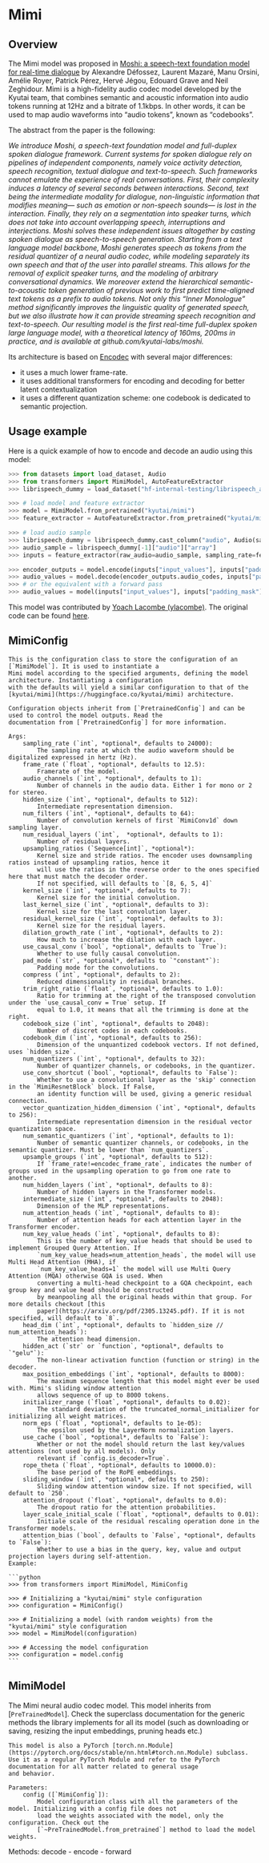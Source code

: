 <!--Copyright 2024 The HuggingFace Team. All rights reserved.

Licensed under the Apache License, Version 2.0 (the "License"); you may not use this file except in compliance with
the License. You may obtain a copy of the License at

http://www.apache.org/licenses/LICENSE-2.0

Unless required by applicable law or agreed to in writing, software distributed under the License is distributed on
an "AS IS" BASIS, WITHOUT WARRANTIES OR CONDITIONS OF ANY KIND, either express or implied. See the License for the
specific language governing permissions and limitations under the License.

⚠️ Note that this file is in Markdown but contain specific syntax for our doc-builder (similar to MDX) that may not be
rendered properly in your Markdown viewer.

-->

# Mimi

## Overview

The Mimi model was proposed in [Moshi: a speech-text foundation model for real-time dialogue](https://kyutai.org/Moshi.pdf) by Alexandre Défossez, Laurent Mazaré, Manu Orsini, Amélie Royer, Patrick Pérez, Hervé Jégou, Edouard Grave and Neil Zeghidour. Mimi is a high-fidelity audio codec model developed by the Kyutai team, that combines semantic and acoustic information into audio tokens running at 12Hz and a bitrate of 1.1kbps. In other words, it can be used to map audio waveforms into “audio tokens”, known as “codebooks”.

The abstract from the paper is the following:

*We introduce Moshi, a speech-text foundation model and full-duplex spoken dialogue framework. Current systems for spoken dialogue rely on pipelines of independent components, namely voice activity detection, speech recognition, textual dialogue and text-to-speech. Such frameworks cannot emulate the experience of real conversations. First, their complexity induces a latency of several seconds between interactions. Second, text being the intermediate modality for dialogue, non-linguistic information that modifies meaning— such as emotion or non-speech sounds— is lost in the interaction. Finally, they rely on a segmentation into speaker turns, which does not take into account overlapping speech, interruptions and interjections. Moshi solves these independent issues altogether by casting spoken dialogue as speech-to-speech generation. Starting from a text language model backbone, Moshi generates speech as tokens from the residual quantizer of a neural audio codec, while modeling separately its own speech and that of the user into parallel streams. This allows for the removal of explicit speaker turns, and the modeling of arbitrary conversational dynamics. We moreover extend the hierarchical semantic-to-acoustic token generation of previous work to first predict time-aligned text tokens as a prefix to audio tokens. Not only this “Inner Monologue” method significantly improves the linguistic quality of generated speech, but we also illustrate how it can provide streaming speech recognition and text-to-speech. Our resulting model is the first real-time full-duplex spoken large language model, with a theoretical latency of 160ms, 200ms in practice, and is available at github.com/kyutai-labs/moshi.* 

Its architecture is based on [Encodec](model_doc/encodec) with several major differences:
* it uses a much lower frame-rate.
* it uses additional transformers for encoding and decoding for better latent contextualization
* it uses a different quantization scheme: one codebook is dedicated to semantic projection.

## Usage example 

Here is a quick example of how to encode and decode an audio using this model:

```python 
>>> from datasets import load_dataset, Audio
>>> from transformers import MimiModel, AutoFeatureExtractor
>>> librispeech_dummy = load_dataset("hf-internal-testing/librispeech_asr_dummy", "clean", split="validation")

>>> # load model and feature extractor
>>> model = MimiModel.from_pretrained("kyutai/mimi")
>>> feature_extractor = AutoFeatureExtractor.from_pretrained("kyutai/mimi")

>>> # load audio sample
>>> librispeech_dummy = librispeech_dummy.cast_column("audio", Audio(sampling_rate=feature_extractor.sampling_rate))
>>> audio_sample = librispeech_dummy[-1]["audio"]["array"]
>>> inputs = feature_extractor(raw_audio=audio_sample, sampling_rate=feature_extractor.sampling_rate, return_tensors="pt")

>>> encoder_outputs = model.encode(inputs["input_values"], inputs["padding_mask"])
>>> audio_values = model.decode(encoder_outputs.audio_codes, inputs["padding_mask"])[0]
>>> # or the equivalent with a forward pass
>>> audio_values = model(inputs["input_values"], inputs["padding_mask"]).audio_values
```

This model was contributed by [Yoach Lacombe (ylacombe)](https://huggingface.co/ylacombe).
The original code can be found [here](https://github.com/kyutai-labs/moshi).


## MimiConfig


    This is the configuration class to store the configuration of an [`MimiModel`]. It is used to instantiate a
    Mimi model according to the specified arguments, defining the model architecture. Instantiating a configuration
    with the defaults will yield a similar configuration to that of the
    [kyutai/mimi](https://huggingface.co/kyutai/mimi) architecture.

    Configuration objects inherit from [`PretrainedConfig`] and can be used to control the model outputs. Read the
    documentation from [`PretrainedConfig`] for more information.

    Args:
        sampling_rate (`int`, *optional*, defaults to 24000):
            The sampling rate at which the audio waveform should be digitalized expressed in hertz (Hz).
        frame_rate (`float`, *optional*, defaults to 12.5):
            Framerate of the model.
        audio_channels (`int`, *optional*, defaults to 1):
            Number of channels in the audio data. Either 1 for mono or 2 for stereo.
        hidden_size (`int`, *optional*, defaults to 512):
            Intermediate representation dimension.
        num_filters (`int`, *optional*, defaults to 64):
            Number of convolution kernels of first `MimiConv1d` down sampling layer.
        num_residual_layers (`int`,  *optional*, defaults to 1):
            Number of residual layers.
        upsampling_ratios (`Sequence[int]`, *optional*):
            Kernel size and stride ratios. The encoder uses downsampling ratios instead of upsampling ratios, hence it
            will use the ratios in the reverse order to the ones specified here that must match the decoder order.
            If not specified, will defaults to `[8, 6, 5, 4]`
        kernel_size (`int`, *optional*, defaults to 7):
            Kernel size for the initial convolution.
        last_kernel_size (`int`, *optional*, defaults to 3):
            Kernel size for the last convolution layer.
        residual_kernel_size (`int`, *optional*, defaults to 3):
            Kernel size for the residual layers.
        dilation_growth_rate (`int`, *optional*, defaults to 2):
            How much to increase the dilation with each layer.
        use_causal_conv (`bool`, *optional*, defaults to `True`):
            Whether to use fully causal convolution.
        pad_mode (`str`, *optional*, defaults to `"constant"`):
            Padding mode for the convolutions.
        compress (`int`, *optional*, defaults to 2):
            Reduced dimensionality in residual branches.
        trim_right_ratio (`float`, *optional*, defaults to 1.0):
            Ratio for trimming at the right of the transposed convolution under the `use_causal_conv = True` setup. If
            equal to 1.0, it means that all the trimming is done at the right.
        codebook_size (`int`, *optional*, defaults to 2048):
            Number of discret codes in each codebooks.
        codebook_dim (`int`, *optional*, defaults to 256):
            Dimension of the unquantized codebook vectors. If not defined, uses `hidden_size`.
        num_quantizers (`int`, *optional*, defaults to 32):
            Number of quantizer channels, or codebooks, in the quantizer.
        use_conv_shortcut (`bool`, *optional*, defaults to `False`):
            Whether to use a convolutional layer as the 'skip' connection in the `MimiResnetBlock` block. If False,
            an identity function will be used, giving a generic residual connection.
        vector_quantization_hidden_dimension (`int`, *optional*, defaults to 256):
            Intermediate representation dimension in the residual vector quantization space.
        num_semantic_quantizers (`int`, *optional*, defaults to 1):
            Number of semantic quantizer channels, or codebooks, in the semantic quantizer. Must be lower than `num_quantizers`.
        upsample_groups (`int`, *optional*, defaults to 512):
            If `frame_rate!=encodec_frame_rate`, indicates the number of groups used in the upsampling operation to go from one rate to another.
        num_hidden_layers (`int`, *optional*, defaults to 8):
            Number of hidden layers in the Transformer models.
        intermediate_size (`int`, *optional*, defaults to 2048):
            Dimension of the MLP representations.
        num_attention_heads (`int`, *optional*, defaults to 8):
            Number of attention heads for each attention layer in the Transformer encoder.
        num_key_value_heads (`int`, *optional*, defaults to 8):
            This is the number of key_value heads that should be used to implement Grouped Query Attention. If
            `num_key_value_heads=num_attention_heads`, the model will use Multi Head Attention (MHA), if
            `num_key_value_heads=1` the model will use Multi Query Attention (MQA) otherwise GQA is used. When
            converting a multi-head checkpoint to a GQA checkpoint, each group key and value head should be constructed
            by meanpooling all the original heads within that group. For more details checkout [this
            paper](https://arxiv.org/pdf/2305.13245.pdf). If it is not specified, will default to `8`.
        head_dim (`int`, *optional*, defaults to `hidden_size // num_attention_heads`):
            The attention head dimension.
        hidden_act (`str` or `function`, *optional*, defaults to `"gelu"`):
            The non-linear activation function (function or string) in the decoder.
        max_position_embeddings (`int`, *optional*, defaults to 8000):
            The maximum sequence length that this model might ever be used with. Mimi's sliding window attention
            allows sequence of up to 8000 tokens.
        initializer_range (`float`, *optional*, defaults to 0.02):
            The standard deviation of the truncated_normal_initializer for initializing all weight matrices.
        norm_eps (`float`, *optional*, defaults to 1e-05):
            The epsilon used by the LayerNorm normalization layers.
        use_cache (`bool`, *optional*, defaults to `False`):
            Whether or not the model should return the last key/values attentions (not used by all models). Only
            relevant if `config.is_decoder=True`.
        rope_theta (`float`, *optional*, defaults to 10000.0):
            The base period of the RoPE embeddings.
        sliding_window (`int`, *optional*, defaults to 250):
            Sliding window attention window size. If not specified, will default to `250`.
        attention_dropout (`float`, *optional*, defaults to 0.0):
            The dropout ratio for the attention probabilities.
        layer_scale_initial_scale (`float`, *optional*, defaults to 0.01):
            Initiale scale of the residual rescaling operation done in the Transformer models.
        attention_bias (`bool`, defaults to `False`, *optional*, defaults to `False`):
            Whether to use a bias in the query, key, value and output projection layers during self-attention.
    Example:

    ```python
    >>> from transformers import MimiModel, MimiConfig

    >>> # Initializing a "kyutai/mimi" style configuration
    >>> configuration = MimiConfig()

    >>> # Initializing a model (with random weights) from the "kyutai/mimi" style configuration
    >>> model = MimiModel(configuration)

    >>> # Accessing the model configuration
    >>> configuration = model.config
    ```

## MimiModel

The Mimi neural audio codec model.
    This model inherits from [`PreTrainedModel`]. Check the superclass documentation for the generic methods the
    library implements for all its model (such as downloading or saving, resizing the input embeddings, pruning heads
    etc.)

    This model is also a PyTorch [torch.nn.Module](https://pytorch.org/docs/stable/nn.html#torch.nn.Module) subclass.
    Use it as a regular PyTorch Module and refer to the PyTorch documentation for all matter related to general usage
    and behavior.

    Parameters:
        config ([`MimiConfig`]):
            Model configuration class with all the parameters of the model. Initializing with a config file does not
            load the weights associated with the model, only the configuration. Check out the
            [`~PreTrainedModel.from_pretrained`] method to load the model weights.


Methods: decode
    - encode
    - forward